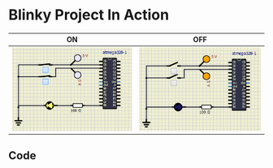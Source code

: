 # Blinky Project In Action

|ON|OFF|
|:--:|:--:|
|![](https://github.com/259819/LnT_embeddedC/blob/master/simulation/Activity1-Images/on-on.PNG)|![](https://github.com/259819/LnT_embeddedC/blob/master/simulation/Activity1-Images/off-off.PNG)|

## Code 

	
